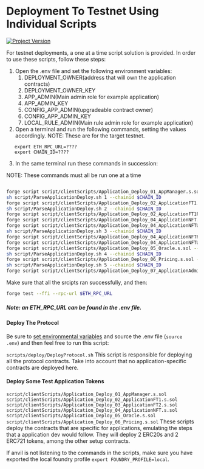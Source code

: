 # Deployment To Testnet Using Individual Scripts

[![Project Version][version-image]][version-url]

For testnet deployments, a one at a time script solution is provided. In order to use these scripts, follow these steps:

1. Open the .env file and set the following environment variables:
   1. DEPLOYMENT_OWNER(address that will own the application contracts)
   2. DEPLOYMENT_OWNER_KEY
   3. APP_ADMIN(Main admin role for example application)
   4. APP_ADMIN_KEY
   5. CONFIG_APP_ADMIN(upgradeable contract owner)
   6. CONFIG_APP_ADMIN_KEY
   7. LOCAL_RULE_ADMIN(Main rule admin role for example application)
2. Open a terminal and run the following commands, setting the values accordingly. NOTE: These are for the target testnet.

```
   export ETH_RPC_URL=???? 
   export CHAIN_ID=????
```

3. In the same terminal run these commands in succession:

NOTE: These commands must all be run one at a time

```bash

forge script script/clientScripts/Application_Deploy_01_AppManager.s.sol --ffi --broadcast --rpc-url $ETH_RPC_URL
sh script/ParseApplicationDeploy.sh 1 --chainid $CHAIN_ID
forge script script/clientScripts/Application_Deploy_02_ApplicationFT1.s.sol --ffi --broadcast --rpc-url $ETH_RPC_URL
sh script/ParseApplicationDeploy.sh 2 --chainid $CHAIN_ID
forge script script/clientScripts/Application_Deploy_02_ApplicationFT1Pt2.s.sol --ffi --broadcast --rpc-url $ETH_RPC_URL
forge script script/clientScripts/Application_Deploy_04_ApplicationNFT.s.sol --ffi --broadcast --rpc-url $ETH_RPC_URL
forge script script/clientScripts/Application_Deploy_04_ApplicationNFTUpgradeable.s.sol --ffi --broadcast --rpc-url $ETH_RPC_URL
sh script/ParseApplicationDeploy.sh 3 --chainid $CHAIN_ID
forge script script/clientScripts/Application_Deploy_04_ApplicationNFTPt2.s.sol --ffi --broadcast --rpc-url $ETH_RPC_URL
forge script script/clientScripts/Application_Deploy_04_ApplicationNFTUpgradeablePt2.s.sol --ffi --broadcast --rpc-url $ETH_RPC_URL
forge script script/clientScripts/Application_Deploy_05_Oracle.s.sol --ffi --broadcast --rpc-url $ETH_RPC_URL
sh script/ParseApplicationDeploy.sh 4 --chainid $CHAIN_ID
forge script script/clientScripts/Application_Deploy_06_Pricing.s.sol --ffi --broadcast --rpc-url $ETH_RPC_URL
sh script/ParseApplicationDeploy.sh 5 --chainid $CHAIN_ID
forge script script/clientScripts/Application_Deploy_07_ApplicationAdminRoles.s.sol --ffi --broadcast --rpc-url $ETH_RPC_URL
```

Make sure that all the srcipts ran successfully, and then:

```bash 
forge test --ffi --rpc-url $ETH_RPC_URL 
```


##### Note: an ETH_RPC_URL can be found in the .env file.

#### Deploy The Protocol

Be sure to [set environmental variables](./deployment/SET-ENVIRONMENT.md) and source the .env file (`source .env`) and then feel free to run this script:

`scripts/deploy/DeployProtocol.sh`
This script is responsible for deploying all the protocol contracts. Take into account that no application-specific contracts are deployed here.

#### Deploy Some Test Application Tokens

`script/clientScripts/Application_Deploy_01_AppManager.s.sol`
`script/clientScripts/Application_Deploy_02_ApplicationFT1.s.sol`
`script/clientScripts/Application_Deploy_03_ApplicationFT2.s.sol`
`script/clientScripts/Application_Deploy_04_ApplicationNFT.s.sol`
`script/clientScripts/Application_Deploy_05_Oracle.s.sol`
`script/clientScripts/Application_Deploy_06_Pricing.s.sol`
These scripts deploy the contracts that are specific for applications, emulating the steps that a application dev would follow. They will deploy 2 ERC20s and 2 ERC721 tokens, among the other setup contracts.

If anvil is not listening to the commands in the scripts, make sure you have exported the local foundry profile `export FOUNDRY_PROFILE=local`.


<!-- These are the header links -->
[version-image]: https://img.shields.io/badge/Version-1.3.0-brightgreen?style=for-the-badge&logo=appveyor
[version-url]: https://github.com/thrackle-io/rules-protocol